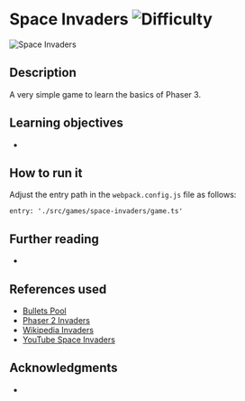 # Space Invaders ![Difficulty](https://img.shields.io/badge/Difficulty-Beginner-green.svg)

![Space Invaders](https://github.com/digitsensitive/phaser3-typescript/blob/master/src/games/space-invaders/assets/github/spaceInvaders.png)

## Description

A very simple game to learn the basics of Phaser 3.

## Learning objectives

-

## How to run it

Adjust the entry path in the `webpack.config.js` file as follows:
```
entry: './src/games/space-invaders/game.ts'
```

## Further reading

-

## References used

* [Bullets Pool](https://labs.phaser.io/edit.html?src=src\pools\bullets.js)
* [Phaser 2 Invaders](https://phaser.io/examples/v2/games/invaders)
* [Wikipedia Invaders](https://de.wikipedia.org/wiki/Space_Invaders)
* [YouTube Space Invaders](https://www.youtube.com/watch?v=kR2fjwr-TzA)

## Acknowledgments

-
